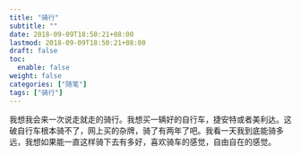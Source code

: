 ```yaml
---
title: "骑行"
subtitle: ""
date: 2018-09-09T18:50:21+08:00
lastmod: 2018-09-09T18:50:21+08:00
draft: false
toc:
  enable: false
weight: false
categories: ["随笔"]
tags: ["骑行"]
---
```


 我想我会来一次说走就走的骑行。我想买一辆好的自行车，捷安特或者美利达。这破自行车根本骑不了，网上买的杂牌，骑了有两年了吧。我看一天我到底能骑多远，我想如果能一直这样骑下去有多好，喜欢骑车的感觉，自由自在的感觉。
